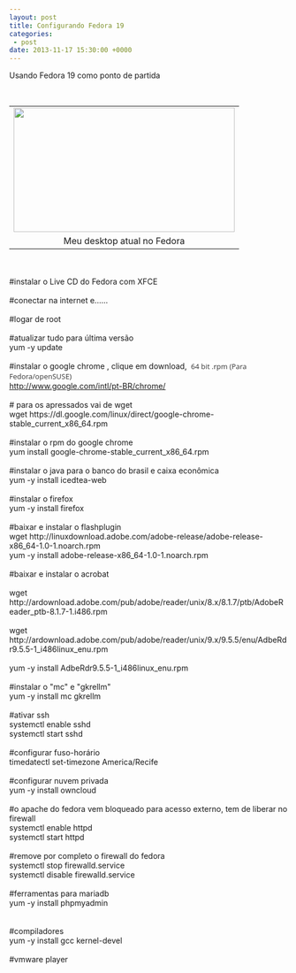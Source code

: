 ```yaml
---
layout: post
title: Configurando Fedora 19
categories:
 - post
date: 2013-11-17 15:30:00 +0000
---
```


Usando Fedora 19 como ponto de partida

<div>
<a name="more"></a><br/><table align="center" cellpadding="0" cellspacing="0" class="tr-caption-container" style="margin-left: auto; margin-right: auto; text-align: center;"><tbody>
<tr><td style="text-align: center;"><a href="http://3.bp.blogspot.com/-A_MZwnShKCY/UltPOU6SViI/AAAAAAAAmiw/LIhgDQkB4oE/s1600/Captura+de+tela+-+13-10-2013+-+22:54:42.png" imageanchor="1" style="margin-left: auto; margin-right: auto;"><img border="0" height="225" src="http://3.bp.blogspot.com/-A_MZwnShKCY/UltPOU6SViI/AAAAAAAAmiw/LIhgDQkB4oE/s400/Captura+de+tela+-+13-10-2013+-+22:54:42.png" width="400"/></a></td></tr>
<tr><td class="tr-caption" style="text-align: center;">Meu desktop atual no Fedora</td></tr>
</tbody></table>
<br/>
<br/>
#instalar o Live CD do Fedora com XFCE<br/>
<br/>
#conectar na internet e......<br/>
<br/>
#logar de root<br/>
<br/>
#atualizar tudo para última versão<br/>
yum -y update<br/>
<br/>
#instalar o google chrome , clique em download,&nbsp;<span style="background-color: white; color: #333333; font-family: 'Open Sans', arial, sans-serif; font-size: 13px; line-height: 18px;">&nbsp;</span><span style="background-color: white; color: #333333; font-family: 'Open Sans', arial, sans-serif; font-size: 13px; line-height: 18px;">64 bit .rpm (Para Fedora/openSUSE)</span><br/>
<a href="http://www.google.com/intl/pt-BR/chrome/">http://www.google.com/intl/pt-BR/chrome/</a><br/>
<br/>
# para os apressados vai de wget<br/>
wget https://dl.google.com/linux/direct/google-chrome-stable_current_x86_64.rpm<br/>
<br/>
#instalar o rpm do google chrome<br/>
yum install google-chrome-stable_current_x86_64.rpm<br/>
<br/>
#instalar o java para o banco do brasil e caixa econômica<br/>
yum -y install icedtea-web<br/>
<br/>
#instalar o firefox<br/>
yum -y install firefox<br/>
<br/>
#baixar e instalar o flashplugin<br/>
wget http://linuxdownload.adobe.com/adobe-release/adobe-release-x86_64-1.0-1.noarch.rpm<br/>
yum -y install adobe-release-x86_64-1.0-1.noarch.rpm<br/>
<br/>
#baixar e instalar o acrobat<br/>
<br/>
wget http://ardownload.adobe.com/pub/adobe/reader/unix/8.x/8.1.7/ptb/AdobeReader_ptb-8.1.7-1.i486.rpm<br/>
<br/>
wget http://ardownload.adobe.com/pub/adobe/reader/unix/9.x/9.5.5/enu/AdbeRdr9.5.5-1_i486linux_enu.rpm<br/>
<br/>
yum -y install AdbeRdr9.5.5-1_i486linux_enu.rpm<br/>
<br/>
#instalar o "mc" e "gkrellm"<br/>
yum -y install mc gkrellm<br/>
<br/>
#ativar ssh<br/>
systemctl enable sshd<br/>
systemctl start sshd<br/>
<br/>
#configurar fuso-horário<br/>
timedatectl set-timezone America/Recife<br/>
<br/>
#configurar nuvem privada<br/>
yum -y install owncloud<br/>
<br/>
#o apache do fedora vem bloqueado para acesso externo, tem de liberar no firewall<br/>
systemctl enable httpd<br/>
systemctl start httpd<br/>
<br/>
#remove por completo o firewall do fedora<br/>
systemctl stop firewalld.service<br/>
systemctl disable firewalld.service<br/>
<br/>
#ferramentas para mariadb<br/>
yum -y install phpmyadmin<br/>
<br/>
<br/>
#compiladores<br/>
yum -y install gcc kernel-devel<br/>
<br/>
#vmware player<br/>
<br/>
<br/>
<br/>
<br/>
<br/>
<br/></div>